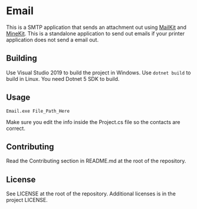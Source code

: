 # Email

This is a SMTP application that sends an attachment out using [MailKit](https://github.com/jstedfast/MailKit) and [MineKit](https://github.com/jstedfast/MimeKit). This is a standalone application to send out emails if your printer application does not send a email out.

## Building

Use Visual Studio 2019 to build the project in Windows. Use ``` dotnet build ``` to build in Linux. You need Dotnet 5 SDK to build.

## Usage

```commandline
Email.exe File_Path_Here
```

Make sure you edit the info inside the Project.cs file so the contacts are correct.

## Contributing

Read the Contributing section in README.md at the root of the repository.

## License

See LICENSE at the root of the repository. Additional licenses is in the project LICENSE.
